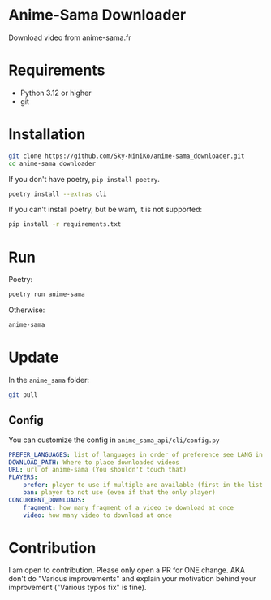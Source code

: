 # Anime-Sama Downloader
Download video from anime-sama.fr

# Requirements
- Python 3.12 or higher
- git

# Installation
```bash
git clone https://github.com/Sky-NiniKo/anime-sama_downloader.git
cd anime-sama_downloader
```

If you don't have poetry, `pip install poetry`.
```bash
poetry install --extras cli
```

If you can't install poetry, but be warn, it is not supported:
```bash
pip install -r requirements.txt
```

# Run
Poetry:
```bash
poetry run anime-sama
```
Otherwise:
```bash
anime-sama
```

# Update
In the `anime_sama` folder:
```bash
git pull
```

## Config
You can customize the config in `anime_sama_api/cli/config.py`

```yaml
PREFER_LANGUAGES: list of languages in order of preference see LANG in anime_sama/langs.py for available language
DOWNLOAD_PATH: Where to place downloaded videos
URL: url of anime-sama (You shouldn't touch that)
PLAYERS:
    prefer: player to use if multiple are available (first in the list are prefer over the afters)
    ban: player to not use (even if that the only player)
CONCURRENT_DOWNLOADS:
    fragment: how many fragment of a video to download at once
    video: how many video to download at once
```

# Contribution
I am open to contribution. Please only open a PR for ONE change. AKA don't do "Various improvements" and explain your motivation behind your improvement ("Various typos fix" is fine).

